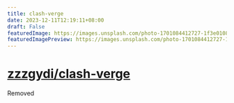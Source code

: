 ```yaml
---
title: clash-verge
date: 2023-12-11T12:19:11+08:00
draft: False
featuredImage: https://images.unsplash.com/photo-1701084412727-1f3e01088a5f?ixid=M3w0NjAwMjJ8MHwxfHJhbmRvbXx8fHx8fHx8fDE3MDIyNjgxNzl8&ixlib=rb-4.0.3
featuredImagePreview: https://images.unsplash.com/photo-1701084412727-1f3e01088a5f?ixid=M3w0NjAwMjJ8MHwxfHJhbmRvbXx8fHx8fHx8fDE3MDIyNjgxNzl8&ixlib=rb-4.0.3
---
```


# [zzzgydi/clash-verge](https://github.com/zzzgydi/clash-verge)

Removed
